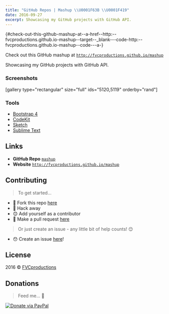 ```yaml
---
title: "GitHub Repos | Mashup \\U0001F63B \\U0001F419"
date: 2016-09-27
excerpt: Showcasing my GitHub projects with GitHub API.
---
```


 {#check-out-this-github-mashup-at--a-href--http:--fvcproductions.github.io-mashup--target--_blank---code-http:--fvcproductions.github.io-mashup--code---a-}

Check out this GitHub mashup at
[`http://fvcproductions.github.io/mashup`](http://fvcproductions.github.io/mashup)

Showcasing my GitHub projects with GitHub API.

### Screenshots

\[gallery type="rectangular" size="full" ids="5120,5119"
orderby="rand"\]

### Tools

-   [Bootstrap 4](https://v4-alpha.getbootstrap.com/)
-   [CodeKit](https://incident57.com/codekit/)
-   [Sketch](https://www.sketchapp.com/)
-   [Sublime Text](https://github.com/fvcproductions/Sublime)

Links
-----

-   **GitHub Repo** [`mashup`](http://github.com/fvcproductions/mashup)
-   **Website**
    [`http://fvcproductions.github.io/mashup`](http://fvcproductions.github.io/mashup)

Contributing
------------

> To get started…

-   🍴 Fork this repo
    [here](https://github.com/fvcproductions/mashup#fork-destination-box)
-   🔨 Hack away
-   😊 Add yourself as a contributor
-   🔧 Make a pull request
    [here](https://github.com/fvcproductions/mashup/compare)

> Or just create an issue - any little bit of help counts! 😊

-   😯 Create an issue
    [here](https://github.com/fvcproductions/mashup/issues)!

License
-------

2016 © [FVCproductions](http://fvcproductions.com)

Donations
---------

> Feed me… 🍕

[![Donate via
PayPal](https://raw.github.com/xioTechnologies/PayPal-Button/master/PayPal%20Button.png)](http://paypal.me/fvcproductions)
